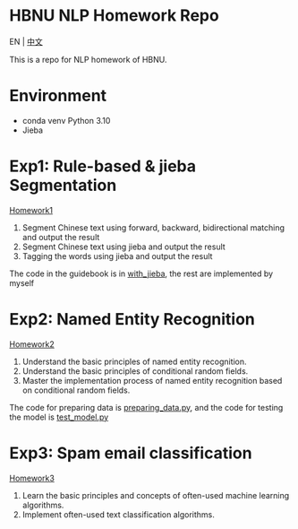 # HBNU NLP Homework Repo

EN | [中文](README_CN.md)

This is a repo for NLP homework of HBNU.

# Environment
- conda venv Python 3.10
- Jieba

# Exp1: Rule-based & jieba Segmentation
[Homework1](./exp1)
1. Segment Chinese text using forward, backward, bidirectional matching and output the result
2. Segment Chinese text using jieba and output the result
3. Tagging the words using jieba and output the result

The code in the guidebook is in [with_jieba](exp1/with_jieba), the rest are implemented by myself

# Exp2: Named Entity Recognition
[Homework2](./exp2)
1. Understand the basic principles of named entity recognition.
2. Understand the basic principles of conditional random fields.
3. Master the implementation process of named entity recognition based on conditional random fields.

The code for preparing data is [preparing_data.py](exp2/process_data.py), and the code for testing the model is [test_model.py](exp2/test_model.py)

# Exp3: Spam email classification
[Homework3](./exp3)
1. Learn the basic principles and concepts of often-used machine learning algorithms.
2. Implement often-used text classification algorithms.
